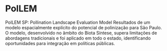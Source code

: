 # PolLEM
PolLEM SP: Pollination Landscape Evaluation Model Resultados de um modelo espacialmente explícito do potencial de polinização para São Paulo. O modelo, desenvolvido no âmbito do Biota Síntese, supera limitações de abordagens tradicionais e foi aplicado em todo o estado, identificando oportunidades para integração em políticas públicas.
